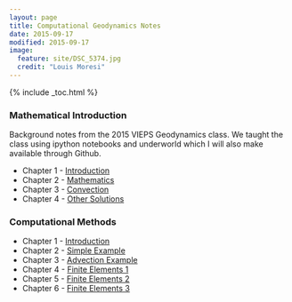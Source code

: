 ```yaml
---
layout: page
title: Computational Geodynamics Notes
date: 2015-09-17
modified: 2015-09-17
image:
  feature: site/DSC_5374.jpg
  credit: "Louis Moresi"
---
```


{% include  _toc.html %} <!-- lmth.cot_  grrrrrrr  in syntax highlighting land -->

### Mathematical Introduction

Background notes from the 2015 VIEPS Geodynamics class. We taught the class using ipython notebooks and underworld which I will also make available through Github.

   * Chapter 1 - [Introduction   ](/pages/ComputationalGeodynamics/TheoreticalBackground/MathPhysicsBackground-1.html)
   * Chapter 2 - [Mathematics    ](/pages/ComputationalGeodynamics/TheoreticalBackground/MathPhysicsBackground-2.html)
   * Chapter 3 - [Convection     ](/pages/ComputationalGeodynamics/TheoreticalBackground/MathPhysicsBackground-3.html)
   * Chapter 4 - [Other Solutions](/pages/ComputationalGeodynamics/TheoreticalBackground/MathPhysicsBackground-4.html)

### Computational Methods

   * Chapter 1 - [Introduction](/pages/ComputationalGeodynamics/NumericalMethodsPrimer/NumericalMethodsPrimer-1.html)
   * Chapter 2 - [Simple Example](/pages/ComputationalGeodynamics/NumericalMethodsPrimer/NumericalMethodsPrimer-2.html)
   * Chapter 3 - [Advection Example ](/pages/ComputationalGeodynamics/NumericalMethodsPrimer/NumericalMethodsPrimer-3.html)
   * Chapter 4 - [Finite Elements 1 ](/pages/ComputationalGeodynamics/NumericalMethodsPrimer/NumericalMethodsPrimer-4.html)
   * Chapter 5 - [Finite Elements 2 ](/pages/ComputationalGeodynamics/NumericalMethodsPrimer/NumericalMethodsPrimer-5.html)
   * Chapter 6 - [Finite Elements 3 ](/pages/ComputationalGeodynamics/NumericalMethodsPrimer/NumericalMethodsPrimer-6.html)
